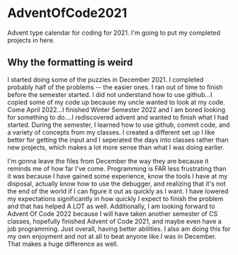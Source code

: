 # AdventOfCode2021
Advent type calendar for coding for 2021. I'm going to put my completed projects in here. 

## Why the formatting is weird
I started doing some of the puzzles in December 2021. I completed probably half of the problems -- the easier ones. I ran out of time to finish before the semester started.
I did not understand how to use github...I copied some of my code up because my uncle wanted to look at my code. 
Come April 2022...I finished Winter Semester 2022 and I am bored looking for something to do....I rediscovered advent and wanted to finish what I had started. During the semester, I learned how to use github, commit code, and a variety of concepts from my classes. I created a different set up I like better for getting the input and I seperated the days into classes rather than new projects, which makes a lot more sense than what I was doing earlier. 

I'm gonna leave the files from December the way they are because it reminds me of how far I've come. Programming is FAR less frustrating than it was because I have gained some experience, know the tools I have at my disposal, actually know how to use the debugger, and realizing that it's not the end of the world if I can figure it out as quickly as I want. I have lowered my expectations significantly in how quickly I expect to finish the problem and that has helped A LOT as well. Additionally, I am looking forward to Advent Of Code 2022 because I will have taken another semester of CS classes, hopefully finished Advent of Code 2021, and maybe even have a job programming. Just overall, having better abilities.  I also am doing this for my own enjoyment and not at all to beat anyone like I was in December. That makes a huge difference as well. 
